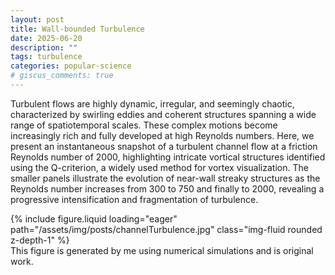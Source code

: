 ```yaml
---
layout: post
title: Wall-bounded Turbulence
date: 2025-06-20
description: ""
tags: turbulence
categories: popular-science
# giscus_comments: true
---
```


Turbulent flows are highly dynamic, irregular, and seemingly chaotic, characterized by swirling eddies and coherent structures spanning a wide range of spatiotemporal scales. These complex motions become increasingly rich and fully developed at high Reynolds numbers. Here, we present an instantaneous snapshot of a turbulent channel flow at a friction Reynolds number of 2000, highlighting intricate vortical structures identified using the Q-criterion, a widely used method for vortex visualization. The smaller panels illustrate the evolution of near-wall streaky structures as the Reynolds number increases from 300 to 750 and finally to 2000, revealing a progressive intensification and fragmentation of turbulence.

<div class="row mt-3">
    <div class="col-sm mt-3 mt-md-0">
        {% include figure.liquid loading="eager" path="/assets/img/posts/channelTurbulence.jpg" class="img-fluid rounded z-depth-1" %}
    </div>
</div>
<div class="caption">
  This figure is generated by me using numerical simulations and is original work.
</div>
